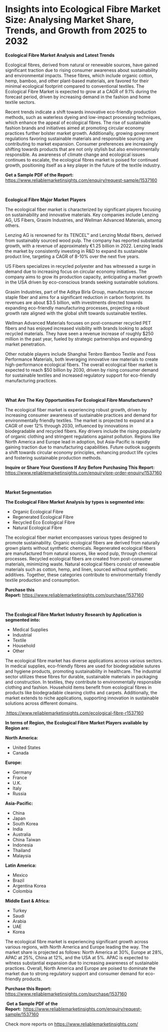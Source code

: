 <p><h1>Insights into Ecological Fibre Market Size: Analysing Market Share, Trends, and Growth from 2025 to 2032</h1></p><p><strong>Ecological Fibre Market Analysis and Latest Trends</strong></p>
<p><p>Ecological fibres, derived from natural or renewable sources, have gained significant traction due to rising consumer awareness about sustainability and environmental impacts. These fibres, which include organic cotton, hemp, bamboo, and other plant-based materials, are favored for their minimal ecological footprint compared to conventional textiles. The Ecological Fibre Market is expected to grow at a CAGR of 9.1% during the forecast period, driven by increasing demand in the fashion and home textile sectors.</p><p>Recent trends indicate a shift towards innovative eco-friendly production methods, such as waterless dyeing and low-impact processing techniques, which enhance the appeal of ecological fibres. The rise of sustainable fashion brands and initiatives aimed at promoting circular economy practices further bolster market growth. Additionally, growing government regulations favoring sustainable materials and responsible sourcing are contributing to market expansion. Consumer preferences are increasingly shifting towards products that are not only stylish but also environmentally responsible. As awareness of climate change and ecological issues continues to escalate, the ecological fibres market is poised for continued growth, positioning itself as a key player in the future of the textile industry.</p></p>
<p><strong>Get a Sample PDF of the Report:&nbsp;</strong> <a href="https://www.reliablemarketinsights.com/enquiry/request-sample/1537160?utm_campaign=3584&utm_medium=2&utm_source=Github&utm_content=ia&utm_term=03042025&utm_id=ecological-fibre">https://www.reliablemarketinsights.com/enquiry/request-sample/1537160</a></p>
<p>&nbsp;</p>
<p><strong>Ecological Fibre Major Market Players</strong></p>
<p><p>The ecological fiber market is characterized by significant players focusing on sustainability and innovative materials. Key companies include Lenzing AG, US Fibers, Grasim Industries, and Wellman Advanced Materials, among others.</p><p>Lenzing AG is renowned for its TENCEL™ and Lenzing Modal fibers, derived from sustainably sourced wood pulp. The company has reported substantial growth, with a revenue of approximately €1.25 billion in 2022. Lenzing leads the market by consistently investing in R&D to expand its sustainable product line, targeting a CAGR of 8-10% over the next five years.</p><p>US Fibers specializes in recycled polyester and has witnessed a surge in demand due to increasing focus on circular economy initiatives. The company aims to grow its production capacity, anticipating a market growth in the USA driven by eco-conscious brands seeking sustainable solutions.</p><p>Grasim Industries, part of the Aditya Birla Group, manufactures viscose staple fiber and aims for a significant reduction in carbon footprint. Its revenues are about $3.5 billion, with investments directed towards expanding eco-friendly manufacturing processes, projecting a robust growth rate aligned with the global shift towards sustainable textiles.</p><p>Wellman Advanced Materials focuses on post-consumer recycled PET fibers and has enjoyed increased visibility with brands looking to adopt recycled materials. They have seen a revenue increase of roughly $250 million in the past year, fueled by strategic partnerships and expanding market penetration.</p><p>Other notable players include Shanghai Tenbro Bamboo Textile and Foss Performance Materials, both leveraging innovative raw materials to create high-performance ecological fibers. The overall ecological fiber market is expected to reach $50 billion by 2030, driven by rising consumer demand for sustainable textiles and increased regulatory support for eco-friendly manufacturing practices.</p></p>
<p>&nbsp;</p>
<p><strong>What Are The Key Opportunities For Ecological Fibre Manufacturers?</strong></p>
<p><p>The ecological fiber market is experiencing robust growth, driven by increasing consumer awareness of sustainable practices and demand for environmentally friendly textiles. The market is projected to expand at a CAGR of over 12% through 2030, influenced by innovations in biodegradable and recycled fibers. Key drivers include the rising popularity of organic clothing and stringent regulations against pollution. Regions like North America and Europe lead in adoption, but Asia-Pacific is rapidly gaining traction due to manufacturing capabilities. Future outlook suggests a shift towards circular economy principles, enhancing product life cycles and fostering sustainable production methods.</p></p>
<p><strong>Inquire or Share Your Questions If Any Before Purchasing This Report:</strong> <a href="https://www.reliablemarketinsights.com/enquiry/pre-order-enquiry/1537160?utm_campaign=3584&utm_medium=2&utm_source=Github&utm_content=ia&utm_term=03042025&utm_id=ecological-fibre">https://www.reliablemarketinsights.com/enquiry/pre-order-enquiry/1537160</a></p>
<p>&nbsp;</p>
<p><strong>Market Segmentation</strong></p>
<p><strong>The Ecological Fibre Market Analysis by types is segmented into:</strong></p>
<p><ul><li>Organic Ecological Fibre</li><li>Regenerated Ecological Fibre</li><li>Recycled Eco Ecological Fibre</li><li>Natural Ecological Fibre</li></ul></p>
<p><p>The ecological fiber market encompasses various types designed to promote sustainability. Organic ecological fibers are derived from naturally grown plants without synthetic chemicals. Regenerated ecological fibers are manufactured from natural sources, like wood pulp, through chemical processes. Recycled ecological fibers are created from post-consumer materials, minimizing waste. Natural ecological fibers consist of renewable materials such as cotton, hemp, and linen, sourced without synthetic additives. Together, these categories contribute to environmentally friendly textile production and consumption.</p></p>
<p><strong>Purchase this Report:&nbsp;</strong><a href="https://www.reliablemarketinsights.com/purchase/1537160?utm_campaign=3584&utm_medium=2&utm_source=Github&utm_content=ia&utm_term=03042025&utm_id=ecological-fibre">https://www.reliablemarketinsights.com/purchase/1537160</a></p>
<p>&nbsp;</p>
<p><strong>The Ecological Fibre Market Industry Research by Application is segmented into:</strong></p>
<p><ul><li>Medical Supplies</li><li>Industrial</li><li>Textile</li><li>Household</li><li>Other</li></ul></p>
<p><p>The ecological fibre market has diverse applications across various sectors. In medical supplies, eco-friendly fibres are used for biodegradable sutures and hygiene products, promoting sustainability in healthcare. The industrial sector utilizes these fibres for durable, sustainable materials in packaging and construction. In textiles, they contribute to environmentally responsible clothing and fashion. Household items benefit from ecological fibres in products like biodegradable cleaning cloths and carpets. Additionally, the market extends to niche applications, supporting innovation in sustainable solutions across different domains.</p></p>
<p><a href="https://www.reliablemarketinsights.com/ecological-fibre-r1537160?utm_campaign=3584&utm_medium=2&utm_source=Github&utm_content=ia&utm_term=03042025&utm_id=ecological-fibre">&nbsp;https://www.reliablemarketinsights.com/ecological-fibre-r1537160</a></p>
<p><strong>In terms of Region, the Ecological Fibre Market Players available by Region are:</strong></p>
<p>
    <p> <strong> North America: </strong>
        <ul>
            <li>United States</li>
            <li>Canada</li>
        </ul>
        </p> 
    <p> <strong> Europe: </strong>
        <ul>
            <li>Germany</li>
            <li>France</li>
            <li>U.K.</li>
            <li>Italy</li>
            <li>Russia</li>
        </ul>
        </p> 
    <p> <strong> Asia-Pacific: </strong>
        <ul>
            <li>China</li>
            <li>Japan</li>
            <li>South Korea</li>
            <li>India</li>
            <li>Australia</li>
            <li>China Taiwan</li>
            <li>Indonesia</li>
            <li>Thailand</li>
            <li>Malaysia</li>
        </ul>
        </p> 
    <p> <strong> Latin America: </strong>
        <ul>
            <li>Mexico</li>
            <li>Brazil</li>
            <li>Argentina Korea</li>
            <li>Colombia</li>
        </ul>
        </p> 
    <p> <strong> Middle East & Africa: </strong>
        <ul>
            <li>Turkey</li>
            <li>Saudi</li>
            <li>Arabia</li>
            <li>UAE</li>
            <li>Korea</li>
        </ul>
    </p>
    </p>
<p><p>The ecological fibre market is experiencing significant growth across various regions, with North America and Europe leading the way. The market share is projected as follows: North America at 30%, Europe at 28%, APAC at 25%, China at 12%, and the USA at 5%. APAC is expected to witness substantial expansion due to increasing awareness of sustainable practices. Overall, North America and Europe are poised to dominate the market due to strong regulatory support and consumer demand for eco-friendly products.</p></p>
<p><strong>Purchase this Report: </strong><a href="https://www.reliablemarketinsights.com/purchase/1537160?utm_campaign=3584&utm_medium=2&utm_source=Github&utm_content=ia&utm_term=03042025&utm_id=ecological-fibre">https://www.reliablemarketinsights.com/purchase/1537160</a></p>
<p>&nbsp;<strong>Get a Sample PDF of the Report:&nbsp;&nbsp;</strong><a href="https://www.reliablemarketinsights.com/enquiry/request-sample/1537160?utm_campaign=3584&utm_medium=2&utm_source=Github&utm_content=ia&utm_term=03042025&utm_id=ecological-fibre">https://www.reliablemarketinsights.com/enquiry/request-sample/1537160</a></p>
<p><strong></strong></p>
<p>Check more reports on <a href="https://www.reliablemarketinsights.com/?utm_campaign=3584&utm_medium=2&utm_source=Github&utm_content=ia&utm_term=03042025&utm_id=ecological-fibre">https://www.reliablemarketinsights.com/</a></p>